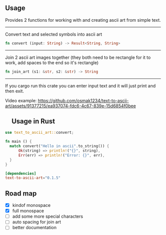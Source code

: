 ## Usage

Provides 2 functions for working with and creating ascii art from simple text.

---

Convert text and selected symbols into ascii art

```rust
fn convert (input: String) -> Result<String, String>
```

---

Join 2 ascii art images together (they both need to be rectangle for it to work, add spaces to the end so it's rectangle)

```rust
fn join_art (s1: &str, s2: &str) -> String
```

---

If you cargo run this crate you can enter input text and it will just print and then exit.

Video example:
https://github.com/osmak1234/text-to-ascii-art/assets/91377215/ea937074-fdc6-4c67-839e-15d6854f0bee

## <a href="#-usage-in-rust"><img src="https://rustacean.net/assets/rustacean-flat-noshadow.svg" width="16" height="16"></a> Usage in Rust

```rust
use text_to_ascii_art::convert;

fn main () {
  match convert("Hello in ascii".to_string()) {
      Ok(string) => println!("{}", string),
      Err(err) => println!("Error: {}", err),
  }
}
```

```toml
[dependencies]
text-to-ascii-art="0.1.5"
```

## Road map

- [x] kindof monospace
- [x] full monospace
- [ ] add some more special characters
- [ ] auto spacing for join art
- [ ] better documentation
